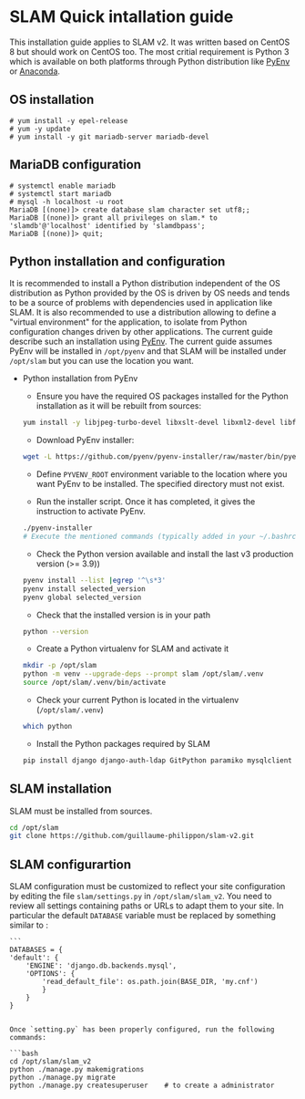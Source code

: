 # SLAM Quick intallation guide

This installation guide applies to SLAM v2. It was written based on CentOS 8 but should work 
on CentOS too. The most critial requirement is Python 3 which is available on both platforms 
through Python distribution like [PyEnv](https://github.com/pyenv/pyenv) or
[Anaconda](https://www.anaconda.com/products/distribution).

## OS installation

    # yum install -y epel-release
    # yum -y update
    # yum install -y git mariadb-server mariadb-devel

## MariaDB configuration

    # systemctl enable mariadb
    # systemctl start mariadb
    # mysql -h localhost -u root
    MariaDB [(none)]> create database slam character set utf8;;
    MariaDB [(none)]> grant all privileges on slam.* to 'slamdb'@'localhost' identified by 'slamdbpass';
    MariaDB [(none)]> quit;
 

## Python installation and configuration

It is recommended to install a Python distribution independent of the OS distribution as Python
provided by the OS is driven by OS needs and tends to be a source of problems with dependencies
used in application like SLAM. It is also recommended to use a distribution allowing to define
a "virtual environment" for the application, to isolate from Python configuration changes driven
by other applications. The current guide describe such an installation using 
[PyEnv](https://github.com/pyenv/pyenv). The current guide assumes PyEnv will be installed in
`/opt/pyenv` and that SLAM will be installed under `/opt/slam` but you can use the location you want.

* Python installation from PyEnv
  * Ensure you have the required OS packages installed for the Python installation as it will be
  rebuilt from sources:
  
  ```bash
  yum install -y libjpeg-turbo-devel libxslt-devel libxml2-devel libffi-devel pcre-devel libyaml-devel zlib-devel bzip2 bzip2-devel readline-devel sqlite sqlite-devel openssl-devel xz xz-devel findutils libuuid-devel tar
  ```
  * Download PyEnv installer:

  ```bash
  wget -L https://github.com/pyenv/pyenv-installer/raw/master/bin/pyenv-installer
  ```
  
  * Define `PYVENV_ROOT` environment variable to the location where you want PyEnv to be installed.
  The specified directory must not exist.

  * Run the installer script. Once it has completed, it gives the instruction to activate PyEnv.

  ```bash
  ./pyenv-installer
  # Execute the mentioned commands (typically added in your ~/.bashrc) to activate PyEnv
  ```

    * Check the Python version available and install the last v3 production version (>= 3.9))

  ```bash
  pyenv install --list |egrep '^\s*3'
  pyenv install selected_version
  pyenv global selected_version
  ```
  
  * Check that the installed version is in your path

  ```bash
  python --version
  ```
  
  * Create a Python virtualenv for SLAM and activate it

  ```bash
  mkdir -p /opt/slam
  python -m venv --upgrade-deps --prompt slam /opt/slam/.venv
  source /opt/slam/.venv/bin/activate
  ```

  * Check your current Python is located in the virtualenv (`/opt/slam/.venv`)

  ```bash
  which python
  ```
  
  * Install the Python packages required by SLAM

  ```bash
  pip install django django-auth-ldap GitPython paramiko mysqlclient six uwsgi
  ```

## SLAM installation

SLAM must be installed from sources.

  ```bash
  cd /opt/slam
  git clone https://github.com/guillaume-philippon/slam-v2.git
  ```


## SLAM configurartion 

SLAM configuration must be customized to reflect your site configuration by editing the file 
`slam/settings.py` in `/opt/slam/slam_v2`.  You need to review all settings containing paths
or URLs to adapt them to your site. In particular the default `DATABASE` variable must be replaced
by something similar to :

    ```
    DATABASES = {
    'default': {
        'ENGINE': 'django.db.backends.mysql',
        'OPTIONS': {
            'read_default_file': os.path.join(BASE_DIR, 'my.cnf')
            }
        }
    }
   ```

Once `setting.py` has been properly configured, run the following commands:

   ```bash
   cd /opt/slam/slam_v2
   python ./manage.py makemigrations
   python ./manage.py migrate
   python ./manage.py createsuperuser    # to create a administrator
   ```
    
    